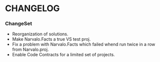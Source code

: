 CHANGELOG
=========

### ChangeSet

- Reorganization of solutions.
- Make Narvalo.Facts a true VS test proj.
- Fix a problem with Narvalo.Facts which failed whend run twice in a row 
  from Narvalo.proj.
- Enable Code Contracts for a limited set of projects.
